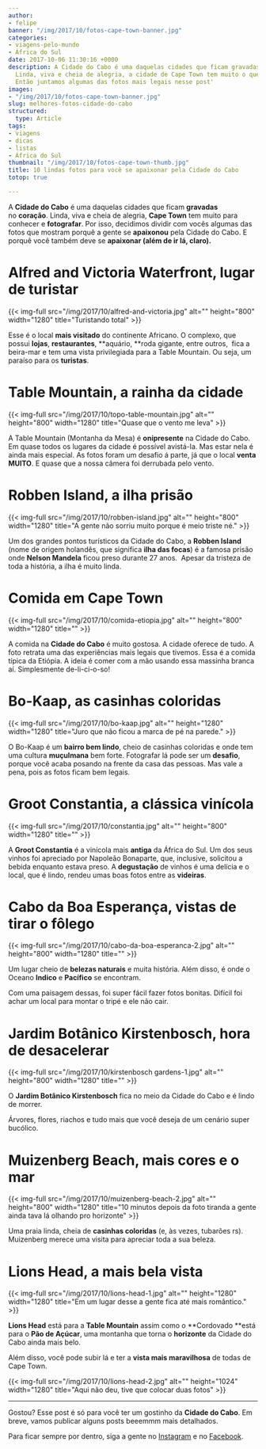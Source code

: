 ```yaml
---
author:
- felipe
banner: "/img/2017/10/fotos-cape-town-banner.jpg"
categories:
- viagens-pelo-mundo
- África do Sul
date: 2017-10-06 11:30:16 +0000
description: A Cidade do Cabo é uma daquelas cidades que ficam gravadas no seu coração.
  Linda, viva e cheia de alegria, a cidade de Cape Town tem muito o que ver e fotografar.
  Então juntamos algumas das fotos mais legais nesse post'
images:
- "/img/2017/10/fotos-cape-town-banner.jpg"
slug: melhores-fotos-cidade-do-cabo
structured:
  type: Article
tags:
- viagens
- dicas
- listas
- África do Sul
thumbnail: "/img/2017/10/fotos-cape-town-thumb.jpg"
title: 10 lindas fotos para você se apaixonar pela Cidade do Cabo
totop: true

---
```



A **Cidade do Cabo** é uma daquelas cidades que ficam **gravadas** no **coração**. Linda, viva e cheia de alegria, **Cape Town** tem muito para conhecer e **fotografar**. Por isso, decidimos dividir com vocês algumas das fotos que mostram porquê a gente se **apaixonou** pela Cidade do Cabo. E porquê você também deve se **apaixonar (além de ir lá, claro).**

# Alfred and Victoria Waterfront, lugar de turistar

{{< img-full src="/img/2017/10/alfred-and-victoria.jpg" alt=""  height="800" width="1280" title="Turistando total" >}}

Esse é o local **mais visitado** do continente Africano. O complexo, que possui **lojas**, **restaurantes**, **aquário, **roda gigante, entre outros,  fica a beira-mar e tem uma vista privilegiada para a Table Mountain. Ou seja, um paraíso para os **turistas**.

# Table Mountain, a rainha da cidade

{{< img-full src="/img/2017/10/topo-table-mountain.jpg" alt=""  height="800" width="1280" title="Quase que o vento me leva" >}}

A Table Mountain (Montanha da Mesa) é **onipresente** na Cidade do Cabo. Em quase todos os lugares da cidade é possível avistá-la. Mas estar nela é ainda mais especial. As fotos foram um desafio á parte, já que o local **venta MUITO**. E quase que a nossa câmera foi derrubada pelo vento.

# Robben Island, a ilha prisão

{{< img-full src="/img/2017/10/robben-island.jpg" alt=""  height="800" width="1280" title="A gente não sorriu muito porque é meio triste né." >}}

Um dos grandes pontos turísticos da Cidade do Cabo, a **Robben Island** (nome de origem holandês, que significa **ilha das focas**) é a famosa prisão onde **Nelson Mandela** ficou preso durante 27 anos.  Apesar da tristeza de toda a história, a ilha é muito linda.

# Comida em Cape Town

{{< img-full src="/img/2017/10/comida-etiopia.jpg" alt=""  height="800" width="1280" title="" >}}

A comida na **Cidade do Cabo** é muito gostosa. A cidade oferece de tudo. A foto retrata uma das experiências mais legais que tivemos. Essa é a comida típica da Etiópia. A ideia é comer com a mão usando essa massinha branca aí. Simplesmente de-li-ci-o-so!

# Bo-Kaap, as casinhas coloridas

{{< img-full src="/img/2017/10/bo-kaap.jpg" alt=""  height="1280" width="1280" title="Juro que não ficou a marca de pé na parede." >}}

O Bo-Kaap é um **bairro bem lindo**, cheio de casinhas coloridas e onde tem uma cultura **muçulmana** bem forte.  Fotografar lá pode ser um **desafio**, porque você acaba  posando na frente da casa das pessoas. Mas vale a pena, pois as fotos ficam bem legais.

# Groot Constantia, a clássica vinícola

{{< img-full src="/img/2017/10/constantia.jpg" alt=""  height="800" width="1280" title="" >}}

A **Groot Constantia** é a vinícola mais **antiga** da África do Sul. Um dos seus vinhos foi apreciado por Napoleão Bonaparte, que, inclusive, solicitou a bebida enquanto estava preso. A **degustação** de vinhos é uma delícia e o local, que é lindo, rendeu umas boas fotos entre as **videiras**.

# Cabo da Boa Esperança, vistas de tirar o fôlego

{{< img-full src="/img/2017/10/cabo-da-boa-esperanca-2.jpg" alt=""  height="800" width="1280" title="" >}}

Um lugar cheio de **belezas naturais** e muita história. Além disso, é onde o Oceano **Indico** e **Pacífico** se encontram.

Com uma paisagem dessas, foi super fácil fazer fotos bonitas. Difícil foi achar um local para montar o tripé e ele não cair.

# Jardim Botânico Kirstenbosch, hora de desacelerar

{{< img-full src="/img/2017/10/kirstenbosch gardens-1.jpg" alt=""  height="800" width="1280" title="" >}}

O **Jardim Botânico Kirstenbosch** fica no meio da Cidade do Cabo e é lindo de morrer.

Árvores, flores, riachos e tudo mais que você deseja de um cenário super bucólico.

# Muizenberg Beach, mais cores e o mar

{{< img-full src="/img/2017/10/muizenberg-beach-2.jpg" alt=""  height="800" width="1280" title="10 minutos depois da foto tiranda a gente ainda tava lá olhando pro horizonte" >}}

Uma praia linda, cheia de **casinhas coloridas** (e, às vezes, tubarões rs). Muizenberg merece uma visita para apreciar toda a sua beleza.

# Lions Head, a mais bela vista

{{< img-full src="/img/2017/10/lions-head-1.jpg" alt=""  height="1280" width="1280" title="Em um lugar desse a gente fica até mais romântico." >}}

**Lions Head** está para a **Table Mountain** assim como o **Cordovado **está para o **Pão de Açúcar**, uma montanha que torna o **horizonte** da Cidade do Cabo ainda mais belo.

Além disso, você pode subir lá e ter a **vista mais maravilhosa** de todas de Cape Town.

{{< img-full src="/img/2017/10/lions-head-2.jpg" alt=""  height="1024" width="1280" title="Aqui não deu, tive que colocar duas fotos" >}}

<hr>

Gostou? Esse post é só para você ter um gostinho da **Cidade do Cabo**. Em breve, vamos publicar alguns posts beeemmm mais detalhados.

Para ficar sempre por dentro, siga a gente no [Instagram](https://www.instagram.com/casaldebacontudo/) e no [Facebook](https://www.facebook.com/debacontudo).